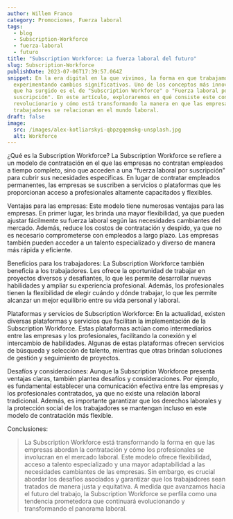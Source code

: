 ```yaml
---
author: Willem Franco
category: Promociones, Fuerza laboral
tags:
  - blog
  - Subscription-Workforce
  - fuerza-laboral
  - futuro
title: "Subscription Workforce: La fuerza laboral del futuro"
slug: Subscription-Workforce
publishDate: 2023-07-06T17:39:57.064Z
snippet: En la era digital en la que vivimos, la forma en que trabajamos está
  experimentando cambios significativos. Uno de los conceptos más innovadores
  que ha surgido es el de "Subscription Workforce" o "Fuerza laboral por
  suscripción". En este artículo, exploraremos en qué consiste este concepto
  revolucionario y cómo está transformando la manera en que las empresas y los
  trabajadores se relacionan en el mundo laboral.
draft: false
image:
  src: /images/alex-kotliarskyi-qbpzgqemskg-unsplash.jpg
  alt: Workforce
---
```

¿Qué es la Subscription Workforce? La Subscription Workforce se refiere a un modelo de contratación en el que las empresas no contratan empleados a tiempo completo, sino que acceden a una "fuerza laboral por suscripción" para cubrir sus necesidades específicas. En lugar de contratar empleados permanentes, las empresas se suscriben a servicios o plataformas que les proporcionan acceso a profesionales altamente capacitados y flexibles.

Ventajas para las empresas: Este modelo tiene numerosas ventajas para las empresas. En primer lugar, les brinda una mayor flexibilidad, ya que pueden ajustar fácilmente su fuerza laboral según las necesidades cambiantes del mercado. Además, reduce los costos de contratación y despido, ya que no es necesario comprometerse con empleados a largo plazo. Las empresas también pueden acceder a un talento especializado y diverso de manera más rápida y eficiente.

Beneficios para los trabajadores: La Subscription Workforce también beneficia a los trabajadores. Les ofrece la oportunidad de trabajar en proyectos diversos y desafiantes, lo que les permite desarrollar nuevas habilidades y ampliar su experiencia profesional. Además, los profesionales tienen la flexibilidad de elegir cuándo y dónde trabajar, lo que les permite alcanzar un mejor equilibrio entre su vida personal y laboral.

Plataformas y servicios de Subscription Workforce: En la actualidad, existen diversas plataformas y servicios que facilitan la implementación de la Subscription Workforce. Estas plataformas actúan como intermediarios entre las empresas y los profesionales, facilitando la conexión y el intercambio de habilidades. Algunas de estas plataformas ofrecen servicios de búsqueda y selección de talento, mientras que otras brindan soluciones de gestión y seguimiento de proyectos.

Desafíos y consideraciones: Aunque la Subscription Workforce presenta ventajas claras, también plantea desafíos y consideraciones. Por ejemplo, es fundamental establecer una comunicación efectiva entre las empresas y los profesionales contratados, ya que no existe una relación laboral tradicional. Además, es importante garantizar que los derechos laborales y la protección social de los trabajadores se mantengan incluso en este modelo de contratación más flexible.

Conclusiones: 

> La Subscription Workforce está transformando la forma en que las empresas abordan la contratación y cómo los profesionales se involucran en el mercado laboral. Este modelo ofrece flexibilidad, acceso a talento especializado y una mayor adaptabilidad a las necesidades cambiantes de las empresas. Sin embargo, es crucial abordar los desafíos asociados y garantizar que los trabajadores sean tratados de manera justa y equitativa. A medida que avanzamos hacia el futuro del trabajo, la Subscription Workforce se perfila como una tendencia prometedora que continuará evolucionando y transformando el panorama laboral.